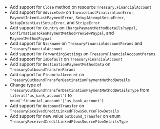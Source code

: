 * Add support for `Close` method on resource `Treasury.FinancialAccount`
* Add support for `AdviceCode` on `InvoiceLastFinalizationError`, `PaymentIntentLastPaymentError`, `SetupAttemptSetupError`, `SetupIntentLastSetupError`, and `StripeError`
* Add support for `Country` on `ChargePaymentMethodDetailsPaypal`, `ConfirmationTokenPaymentMethodPreviewPaypal`, and `PaymentMethodPaypal`
* Add support for `Nickname` on `TreasuryFinancialAccountParams` and `TreasuryFinancialAccount`
* Add support for `ForwardingSettings` on `TreasuryFinancialAccountParams`
* Add support for `IsDefault` on `TreasuryFinancialAccount`
* Add support for `DestinationPaymentMethodData` on `TreasuryOutboundTransferParams`
* Add support for `FinancialAccount` on `TreasuryOutboundTransferDestinationPaymentMethodDetails`
* Change type of `TreasuryOutboundTransferDestinationPaymentMethodDetailsType` from `literal('us_bank_account')` to `enum('financial_account'|'us_bank_account')`
* Add support for `OutboundTransfer` on `TreasuryReceivedCreditLinkedFlowsSourceFlowDetails`
* Add support for new value `outbound_transfer` on enum `TreasuryReceivedCreditLinkedFlowsSourceFlowDetailsType`